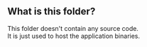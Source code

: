 ## What is this folder?

This folder doesn't contain any source code. \
It is just used to host the application binaries.